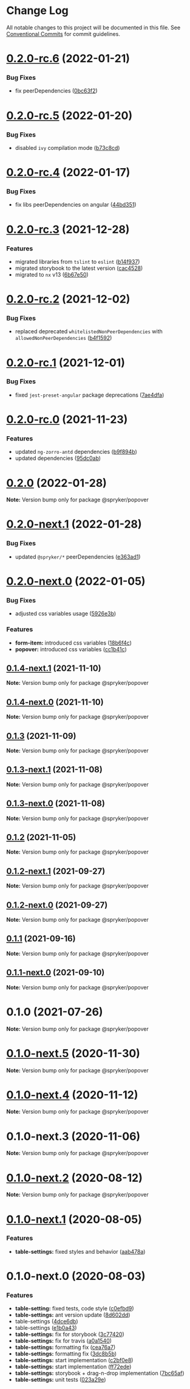 # Change Log

All notable changes to this project will be documented in this file.
See [Conventional Commits](https://conventionalcommits.org) for commit guidelines.

# [0.2.0-rc.6](https://github.com/spryker/ui-components/compare/@spryker/popover@0.2.0-rc.5...@spryker/popover@0.2.0-rc.6) (2022-01-21)


### Bug Fixes

* fix peerDependencies ([0bc63f2](https://github.com/spryker/ui-components/commit/0bc63f2ad0c56a86bd0966aff2da588070e0bda8))





# [0.2.0-rc.5](https://github.com/spryker/ui-components/compare/@spryker/popover@0.2.0-rc.4...@spryker/popover@0.2.0-rc.5) (2022-01-20)


### Bug Fixes

* disabled `ivy` compilation mode ([b73c8cd](https://github.com/spryker/ui-components/commit/b73c8cd6990e72e74b9f5c1a5ee0a76ba740c109))





# [0.2.0-rc.4](https://github.com/spryker/ui-components/compare/@spryker/popover@0.2.0-rc.3...@spryker/popover@0.2.0-rc.4) (2022-01-17)


### Bug Fixes

* fix libs peerDependencies on angular ([44bd351](https://github.com/spryker/ui-components/commit/44bd35192446358fa03f6523a04725763248e7fb))





# [0.2.0-rc.3](https://github.com/spryker/ui-components/compare/@spryker/popover@0.2.0-rc.2...@spryker/popover@0.2.0-rc.3) (2021-12-28)


### Features

* migrated libraries from `tslint` to `eslint` ([b14f937](https://github.com/spryker/ui-components/commit/b14f937bfd7803341e6626dd491484aa4d9b1344))
* migrated storybook to the latest version ([cac4528](https://github.com/spryker/ui-components/commit/cac45288f9644fc20c4cff6b4a658a74130fbe2e))
* migrated to `nx` v13 ([6b67e50](https://github.com/spryker/ui-components/commit/6b67e504a2ff8e8a840f70e12aae056c31698b47))





# [0.2.0-rc.2](https://github.com/spryker/ui-components/compare/@spryker/popover@0.2.0-rc.1...@spryker/popover@0.2.0-rc.2) (2021-12-02)


### Bug Fixes

* replaced deprecated `whitelistedNonPeerDependencies` with `allowedNonPeerDependencies` ([b4f1592](https://github.com/spryker/ui-components/commit/b4f1592e940e5042a11aa6f2a0f955b145b0ed2b))





# [0.2.0-rc.1](https://github.com/spryker/ui-components/compare/@spryker/popover@0.2.0-rc.0...@spryker/popover@0.2.0-rc.1) (2021-12-01)


### Bug Fixes

* fixed `jest-preset-angular` package deprecations ([7ae4dfa](https://github.com/spryker/ui-components/commit/7ae4dfa3e60b243490e2ccc50db4f2ffee0b8ab9))





# [0.2.0-rc.0](https://github.com/spryker/ui-components/compare/@spryker/popover@0.1.2-next.1...@spryker/popover@0.2.0-rc.0) (2021-11-23)


### Features

* updated `ng-zorro-antd` dependencies ([b9f894b](https://github.com/spryker/ui-components/commit/b9f894b5c6dd3e469bc8e0f01e251bb29e20e92d))
* updated dependencies ([95dc0ab](https://github.com/spryker/ui-components/commit/95dc0ab04dd4612dc2476ed2b487aee7c7304497))





# [0.2.0](https://github.com/spryker/ui-components/compare/@spryker/popover@0.2.0-next.1...@spryker/popover@0.2.0) (2022-01-28)

**Note:** Version bump only for package @spryker/popover





# [0.2.0-next.1](https://github.com/spryker/ui-components/compare/@spryker/popover@0.2.0-next.0...@spryker/popover@0.2.0-next.1) (2022-01-28)


### Bug Fixes

* updated `@spryker/*` peerDependencies ([e363ad1](https://github.com/spryker/ui-components/commit/e363ad1a40de047f58006b8d988f9c698e56b49b))





# [0.2.0-next.0](https://github.com/spryker/ui-components/compare/@spryker/popover@0.1.4-next.1...@spryker/popover@0.2.0-next.0) (2022-01-05)


### Bug Fixes

* adjusted css variables usage ([5926e3b](https://github.com/spryker/ui-components/commit/5926e3b6a159115115924a9d7ff72d1b6b047d89))


### Features

* **form-item:** introduced css variables ([18b6f4c](https://github.com/spryker/ui-components/commit/18b6f4cd160d1da7a90217ef4e270aaf59e1b9c1))
* **popover:** introduced css variables ([cc1b41c](https://github.com/spryker/ui-components/commit/cc1b41c6bd0bd051296e0ca97295391dfb33a5a8))





## [0.1.4-next.1](https://github.com/spryker/ui-components/compare/@spryker/popover@0.1.3...@spryker/popover@0.1.4-next.1) (2021-11-10)

**Note:** Version bump only for package @spryker/popover





## [0.1.4-next.0](https://github.com/spryker/zed-gui/compare/@spryker/popover@0.1.2-next.1...@spryker/popover@0.1.4-next.0) (2021-11-10)

**Note:** Version bump only for package @spryker/popover





## [0.1.3](https://github.com/spryker/ui-components/compare/@spryker/popover@0.1.3-next.1...@spryker/popover@0.1.3) (2021-11-09)

**Note:** Version bump only for package @spryker/popover





## [0.1.3-next.1](https://github.com/spryker/ui-components/compare/@spryker/popover@0.1.2...@spryker/popover@0.1.3-next.1) (2021-11-08)

**Note:** Version bump only for package @spryker/popover





## [0.1.3-next.0](https://github.com/spryker/zed-gui/compare/@spryker/popover@0.1.2-next.1...@spryker/popover@0.1.3-next.0) (2021-11-08)

**Note:** Version bump only for package @spryker/popover





## [0.1.2](https://github.com/spryker/ui-components/compare/@spryker/popover@0.1.2-next.1...@spryker/popover@0.1.2) (2021-11-05)

**Note:** Version bump only for package @spryker/popover





## [0.1.2-next.1](https://github.com/spryker/ui-components/compare/@spryker/popover@0.1.1...@spryker/popover@0.1.2-next.1) (2021-09-27)

**Note:** Version bump only for package @spryker/popover





## [0.1.2-next.0](https://github.com/spryker/zed-gui/compare/@spryker/popover@0.1.0...@spryker/popover@0.1.2-next.0) (2021-09-27)

**Note:** Version bump only for package @spryker/popover





## [0.1.1](https://github.com/spryker/ui-components/compare/@spryker/popover@0.1.1-next.0...@spryker/popover@0.1.1) (2021-09-16)

**Note:** Version bump only for package @spryker/popover





## [0.1.1-next.0](https://github.com/spryker/ui-components/compare/@spryker/popover@0.1.0...@spryker/popover@0.1.1-next.0) (2021-09-10)

**Note:** Version bump only for package @spryker/popover





# 0.1.0 (2021-07-26)

**Note:** Version bump only for package @spryker/popover





# [0.1.0-next.5](https://github.com/spryker/ui-components/compare/@spryker/popover@0.1.0-next.4...@spryker/popover@0.1.0-next.5) (2020-11-30)

**Note:** Version bump only for package @spryker/popover





# [0.1.0-next.4](https://github.com/spryker/ui-components/compare/@spryker/popover@0.1.0-next.3...@spryker/popover@0.1.0-next.4) (2020-11-12)

**Note:** Version bump only for package @spryker/popover





# 0.1.0-next.3 (2020-11-06)

**Note:** Version bump only for package @spryker/popover





# [0.1.0-next.2](https://github.com/spryker/ui-components/compare/@spryker/popover@0.1.0-next.1...@spryker/popover@0.1.0-next.2) (2020-08-12)

**Note:** Version bump only for package @spryker/popover





# [0.1.0-next.1](https://github.com/spryker/ui-components/compare/@spryker/popover@0.1.0-next.0...@spryker/popover@0.1.0-next.1) (2020-08-05)


### Features

* **table-settings:** fixed styles and behavior ([aab478a](https://github.com/spryker/ui-components/commit/aab478afae467447439ed318aa06c55144cd6bf5))





# 0.1.0-next.0 (2020-08-03)


### Features

* **table-setting:** fixed tests, code style ([c0efbd9](https://github.com/spryker/ui-components/commit/c0efbd91b548df101953f8c6176fd0fecc2696f8))
* **table-settings:** ant version update ([8d602dd](https://github.com/spryker/ui-components/commit/8d602dd90d90ea6e1be316bf12511a0b636b6864))
* table-settings ([4dce6db](https://github.com/spryker/ui-components/commit/4dce6dbfc046ad6fa72e072222868183b217390c))
* table-settings ([e1b0a43](https://github.com/spryker/ui-components/commit/e1b0a433e9f0a42b12666c7ba89b6a11822e8f0b))
* **table-settings:** fix for storybook ([3c77420](https://github.com/spryker/ui-components/commit/3c77420b949aee60776a90c86d0457e0598fe59b))
* **table-settings:** fix for travis ([a0a1540](https://github.com/spryker/ui-components/commit/a0a1540f369b27dea1704ac0262dcf08b3481eb9))
* **table-settings:** formatting fix ([cea76a7](https://github.com/spryker/ui-components/commit/cea76a72122cc67c8f120b497e8d5869f53b225c))
* **table-settings:** formatting fix ([3dc8b5b](https://github.com/spryker/ui-components/commit/3dc8b5b181845563b0d327f184f9d2c6cc027b7b))
* **table-settings:** start implementation ([c2bf0e8](https://github.com/spryker/ui-components/commit/c2bf0e8530de75bac4f29a3c5d9d849ce4175960))
* **table-settings:** start implementation ([ff72ede](https://github.com/spryker/ui-components/commit/ff72edefb0b79c9573ba3d8daaffb51a9b431cb5))
* **table-settings:** storybook + drag-n-drop implementation ([7bc65af](https://github.com/spryker/ui-components/commit/7bc65afa992bd248f811c88a8ce305cd86e54ef1))
* **table-settings:** unit tests ([023a29e](https://github.com/spryker/ui-components/commit/023a29eed3415364877a87d4e64db47c57833588))
